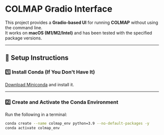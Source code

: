 # COLMAP Gradio Interface

This project provides a **Gradio-based UI** for running **COLMAP** without using the command line.  
It works on **macOS (M1/M2/Intel)** and has been tested with the specified package versions.

---

## 🚀 Setup Instructions

### **1️⃣ Install Conda (If You Don't Have It)**
[Download Miniconda](https://docs.conda.io/en/latest/miniconda.html) and install it.

---

### **2️⃣ Create and Activate the Conda Environment**
Run the following in a terminal:

```bash
conda create --name colmap_env python=3.9 --no-default-packages -y
conda activate colmap_env

